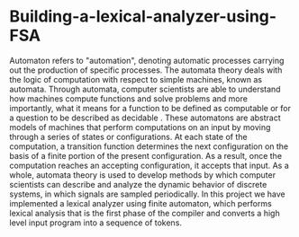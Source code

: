 # Building-a-lexical-analyzer-using-FSA
Automaton refers to "automation", denoting automatic processes carrying out the production of 
specific processes. The automata theory deals with the logic of computation with respect to simple 
machines, known as automata. Through automata, computer scientists are able to understand how 
machines compute functions and solve problems and more importantly, what it means for a 
function to be defined as computable or for a question to be described as decidable .
These automatons are abstract models of machines that perform computations on an input by 
moving through a series of states or configurations. At each state of the computation, a transition 
function determines the next configuration on the basis of a finite portion of the present 
configuration. As a result, once the computation reaches an accepting configuration, it accepts that 
input. As a whole, automata theory is used to develop methods by which computer scientists can 
describe and analyze the dynamic behavior of discrete systems, in which signals are sampled 
periodically. In this project we have implemented a lexical analyzer using finite automaton, which 
performs lexical analysis that is the first phase of the compiler and converts a high level input 
program into a sequence of tokens.
